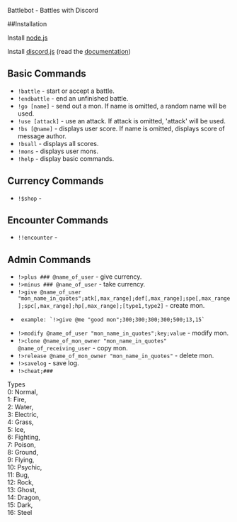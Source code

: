 Battlebot - Battles with Discord

##Installation

Install [node.js](https://nodejs.org/en/)

Install [discord.js](https://github.com/hydrabolt/discord.js) \(read the [documentation](https://discord.js.org/#/docs/main/stable/general/welcome)\)
	 
## Basic Commands
- `!battle` - start or accept a battle.
- `!endbattle` - end an unfinished battle.
- `!go [name]` - send out a mon. If name is omitted, a random name will be used.
- `!use [attack]` - use an attack. If attack is omitted, 'attack' will be used.
- `!bs [@name]` - displays user score. If name is omitted, displays score of message author. 
- `!bsall` - displays all scores. 
- `!mons` - displays user mons.
- `!help` - display basic commands. 
	 
## Currency Commands
- `!$shop` -

## Encounter Commands
- `!!encounter` -

## Admin Commands
- `!>plus ### @name_of_user` - give currency.
- `!>minus ### @name_of_user` - take currency. 
- `!>give @name_of_user "mon_name_in_quotes";atk[,max_range];def[,max_range];spe[,max_range];spc[,max_range];hp[,max_range];[type1,type2]` - create mon.
-      example: `!>give @me "good mon";300;300;300;300;500;13,15`
- `!>modify @name_of_user "mon_name_in_quotes";key;value` - modify mon.
- `!>clone @name_of_mon_owner "mon_name_in_quotes" @name_of_receiving_user` - copy mon.
- `!>release @name_of_mon_owner "mon_name_in_quotes"` - delete mon.
- `!>savelog` - save log.
- `!>cheat;###`

Types  
0: Normal,  
1: Fire,  
2: Water,  
3: Electric,  
4: Grass,  
5: Ice,  
6: Fighting,  
7: Poison,  
8: Ground,  
9: Flying,  
10: Psychic,  
11: Bug,  
12: Rock,  
13: Ghost,  
14: Dragon,  
15: Dark,  
16: Steel
